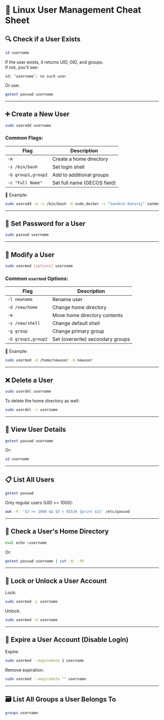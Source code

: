 
# 👤 Linux User Management Cheat Sheet

## 🔍 Check if a User Exists
```bash
id username
```
If the user exists, it returns UID, GID, and groups.  
If not, you'll see:
```
id: ‘username’: no such user
```

Or use:
```bash
getent passwd username
```

---

## ➕ Create a New User
```bash
sudo useradd username
```

### Common Flags:
| Flag | Description |
|------|-------------|
| `-m` | Create a home directory |
| `-s /bin/bash` | Set login shell |
| `-G group1,group2` | Add to additional groups |
| `-c "Full Name"` | Set full name (GECOS field) |

🧠 Example:
```bash
sudo useradd -m -s /bin/bash -G sudo,docker -c "Sandesh Nataraj" sandesh
```

---

## 🔑 Set Password for a User
```bash
sudo passwd username
```

---

## 📝 Modify a User
```bash
sudo usermod [options] username
```

### Common `usermod` Options:
| Flag | Description |
|------|-------------|
| `-l newname` | Rename user |
| `-d /new/home` | Change home directory |
| `-m` | Move home directory contents |
| `-s /new/shell` | Change default shell |
| `-g group` | Change primary group |
| `-G group1,group2` | Set (overwrite) secondary groups |

🧠 Example:
```bash
sudo usermod -d /home/newuser -m newuser
```

---

## ❌ Delete a User
```bash
sudo userdel username
```

To delete the home directory as well:
```bash
sudo userdel -r username
```

---

## 👀 View User Details
```bash
getent passwd username
```

Or:
```bash
id username
```

---

## 📋 List All Users
```bash
getent passwd
```

Only regular users (UID >= 1000):
```bash
awk -F: '$3 >= 1000 && $3 < 65534 {print $1}' /etc/passwd
```

---

## 📂 Check a User's Home Directory
```bash
eval echo ~username
```

Or:
```bash
getent passwd username | cut -d: -f6
```

---

## 🛑 Lock or Unlock a User Account

Lock:
```bash
sudo usermod -L username
```

Unlock:
```bash
sudo usermod -U username
```

---

## 🔄 Expire a User Account (Disable Login)

Expire:
```bash
sudo usermod --expiredate 1 username
```

Remove expiration:
```bash
sudo usermod --expiredate "" username
```

---

## 🗃️ List All Groups a User Belongs To
```bash
groups username
```
